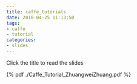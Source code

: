 ```yaml
---
title: caffe_tutorials
date: 2018-04-25 11:13:50
tags: 
- caffe
- tutorial
categories: 
- slides
---
```


Click the title to read the slides

<!-- more -->

{% pdf ./Caffe_Tutorial_ZhuangweiZhuang.pdf %}

